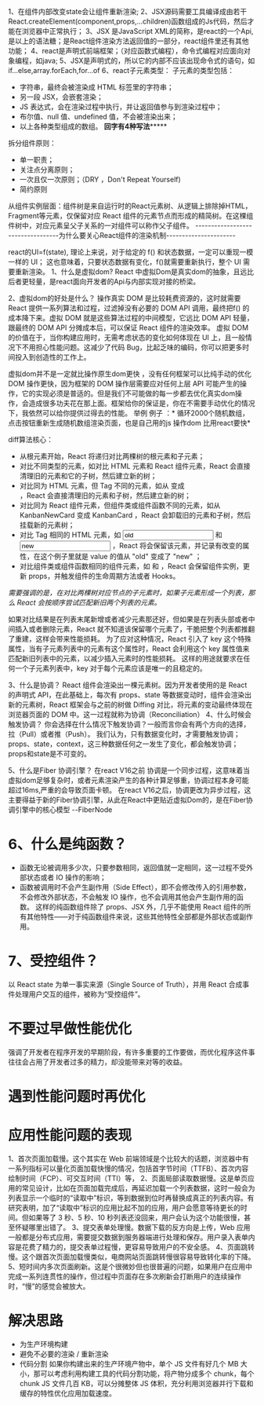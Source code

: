 <!--
 * @Author: Jitonghuan 2016670689@qq.com
 * @Date: 2023-02-09 17:00:57
 * @LastEditors: Jitonghuan 2016670689@qq.com
 * @LastEditTime: 2023-02-09 17:02:08
 * @FilePath: /my_umi4_course/src/pages/react-study/笔记.md
 * @Description: 这是默认设置,请设置`customMade`, 打开koroFileHeader查看配置 进行设置: https://github.com/OBKoro1/koro1FileHeader/wiki/%E9%85%8D%E7%BD%AE
-->
1、在组件内部改变state会让组件重新渲染;
2、JSX源码需要工具编译成由若干React.createElement(component,props,...children)函数组成的Js代码，然后才能在浏览器中正常执行；
3、JSX 是JavaScript XML的简称，是react的一个Api,是以上的语法糖；是React组件渲染方法返回值的一部分，react组件里还有其他功能；
4、react是声明式前端框架；（对应函数式编程），命令式编程对应面向对象编程，如java;
5、JSX是声明式的，所以它的内部不应该出现命令式的语句，如if...else,array.forEach,for...of
6、react子元素类型：
子元素的类型包括：
* 字符串，最终会被渲染成 HTML 标签里的字符串；
* 另一段 JSX，会嵌套渲染；
* JS 表达式，会在渲染过程中执行，并让返回值参与到渲染过程中；
* 布尔值、null 值、undefined 值，不会被渲染出来；
* 以上各种类型组成的数组。
**************回字有4种写法*******************

拆分组件原则：
* 单一职责；
* 关注点分离原则；
* 一次且仅一次原则；（DRY ，Don't Repeat Yourself)
* 简约原则

从组件实例层面：组件树是来自运行时的React元素树、从逻辑上排除掉HTML，Fragment等元素，仅保留对应 React 组件的元素节点而形成的精简树。在这棵组件树中，对应元素呈父子关系的一对组件可以称作父子组件。
----------------------------------为什么要关心React组件的渲染机制----------------------

react的UI=f(state),
理论上来说，对于给定的 f() 和状态数据，一定可以重现一模一样的 UI；
这也意味着，只要状态数据有变化，f()就需要重新执行，整个 UI 需要重新渲染。
1、什么是虚拟dom?
React 中虚拟Dom是真实dom的抽象，且远比后者更轻量，是react面向开发者的Api与内部实现对接的桥梁。


2、虚拟dom的好处是什么？
操作真实 DOM 是比较耗费资源的，这时就需要 React 提供一系列算法和过程，过滤掉没有必要的 DOM API 调用，最终把f() 的成本降下来。虚拟 DOM 就是这些算法过程的中间模型，它远比 DOM API 轻量，跟最终的 DOM API 分摊成本后，可以保证 React 组件的渲染效率。
虚拟 DOM 的价值在于，当你构建应用时，无需考虑状态的变化如何体现在 UI 上，且一般情况下不用担心性能问题。这减少了代码 Bug，比起乏味的编码，你可以把更多时间投入到创造性的工作上。

虚拟dom并不是一定就比操作原生dom更快 ，没有任何框架可以比纯手动的优化 DOM 操作更快，因为框架的 DOM 操作层需要应对任何上层 API 可能产生的操作，它的实现必须是普适的。但是我们不可能做的每一步都去优化真实dom操作，会造成很多功夫花在那上面。框架给你的保证是，你在不需要手动优化的情况下，我依然可以给你提供过得去的性能。
举例 例子 ：* 循环2000个随机数组，点击按钮重新生成随机数组渲染页面，也是自己用的js 操作dom 比用react要快*


 
 diff算法核心：
  * 从根元素开始，React 将递归对比两棵树的根元素和子元素；
  * 对比不同类型的元素，如对比 HTML 元素和 React 组件元素，React 会直接清理旧的元素和它的子树，然后建立新的树；
  * 对比同为 HTML 元素，但 Tag 不同的元素，如从 <a> 变成 <div> ，React 会直接清理旧的元素和子树，然后建立新的树；
  * 对比同为 React 组件元素，但组件类或组件函数不同的元素，如从 KanbanNewCard 变成 KanbanCard ，React 会卸载旧的元素和子树，然后挂载新的元素树；
  * 对比 Tag 相同的 HTML 元素，如  <input type="text" value="old" /> 和 <input type="text" value="new" /> ，React 将会保留该元素，并记录有改变的属性，在这个例子里就是 value 的值从 "old" 变成了 "new" ；
  * 对比组件类或组件函数相同的组件元素，如 <KanbanCard title="老卡片" /> 和 <KanbanCard title="新卡片" /> ，React 会保留组件实例，更新 props，并触发组件的生命周期方法或者 Hooks。

*需要强调的是，在对比两棵树对应节点的子元素时，如果子元素形成一个列表，那么 React 会按顺序尝试匹配新旧两个列表的元素。*

如果对比结果是在列表末尾新增或者减少元素那还好，但如果是在列表头部或者中间插入或者删除元素，React 就不知道该保留哪个元素了，干脆把整个列表都推翻了重建，这样会带来性能损耗。
为了应对这种情况，React 引入了 key 这个特殊属性，当有子元素列表中的元素有这个属性时，React 会利用这个 key 属性值来匹配新旧列表中的元素，以减少插入元素时的性能损耗。
这样的用途就要求在任何一个子元素列表中，key 对于每个元素应该是唯一的且稳定的。

3、什么是协调？
React 组件会渲染出一棵元素树。因为开发者使用的是 React 的声明式 API，在此基础上，每次有 props、state 等数据变动时，组件会渲染出新的元素树，React 框架会与之前的树做 Diffing 对比，将元素的变动最终体现在浏览器页面的 DOM 中。这一过程就称为协调（Reconciliation）
4、什么时候会触发协调？
你会选择在什么情况下触发协调？一般而言你会有两个方向的选择，拉（Pull）或者推（Push）。
我们认为，只有数据变化时，才需要触发协调；
props、state，context，这三种数据任何之一发生了变化，都会触发协调；
props和state是不可变的。

5、什么是Fiber 协调引擎？
在react V16之前 协调是一个同步过程，这意味着当虚拟dom足够复杂时，或者元素渲染产生的各种计算足够重，协调过程本身可能超过16ms,严重的会导致页面卡顿。
在react V16之后，协调更改为异步过程，这主要得益于新的Fiber协调引擎，从此在React中更贴近虚拟Dom的，是在Fiber协调引擎中的核心模型 --FiberNode

# 6、什么是纯函数？
* 函数无论被调用多少次，只要参数相同，返回值就一定相同，这一过程不受外部状态或者 IO 操作的影响；
* 函数被调用时不会产生副作用（Side Effect），即不会修改传入的引用参数，不会修改外部状态，不会触发 IO 操作，也不会调用其他会产生副作用的函数。
这样的纯函数组件除了 props、JSX 外，几乎不能使用 React 组件的所有其他特性——对于纯函数组件来说，这些其他特性全部都是外部状态或副作用。

# 7、受控组件？
以 React state 为单一事实来源（Single Source of Truth），并用 React 合成事件处理用户交互的组件，被称为“受控组件”。

# 不要过早做性能优化
强调了开发者在程序开发的早期阶段，有许多重要的工作要做，而优化程序这件事往往会占用了开发者过多的精力，却没能带来对等的收益。
# 遇到性能问题时再优化
# 应用性能问题的表现
1、首次页面加载慢。这个其实在 Web 前端领域是个比较大的话题，浏览器中有一系列指标可以量化页面加载快慢的情况，包括首字节时间（TTFB）、首次内容绘制时间（FCP）、可交互时间（TTI）等，
2、页面局部读取数据慢。这是单页应用的常见设计，比如在页面加载完成后，再延迟加载一个列表数据，这时一般会为列表显示一个临时的“读取中”标识，等到数据到位时再替换成真正的列表内容。有研究表明，加了“读取中”标识的应用比起不加的应用，用户会愿意等待更长的时间。但如果等了 3 秒、5 秒、10 秒列表还没回来，用户会认为这个功能很慢，甚至怀疑哪里出错了。
3、提交表单处理慢。数据下载的反方向是上传，Web 应用一般都是分布式应用，需要提交数据到服务器端进行处理和保存。用户录入表单内容是花费了精力的，提交表单过程慢，更容易导致用户的不安全感。
4、页面跳转慢。这个跟首次页面加载慢类似，电商网站页面跳转慢很容易导致转化率的下降。
5、短时间内多次页面刷新。这是个很微妙但也很普遍的问题，如果用户在应用中完成一系列连贯性的操作，但过程中页面存在多次刷新会打断用户的连续操作时，“慢”的感觉会被放大。

# 解决思路
- 为生产环境构建
- 避免不必要的渲染 / 重新渲染
- 代码分割
如果你构建出来的生产环境产物中，单个 JS 文件有好几个 MB 大小，那可以考虑利用构建工具的代码分割功能，将产物分成多个 chunk，每个 chunk JS 文件几百 KB，可以分摊整体 JS 体积，充分利用浏览器并行下载和缓存的特性优化应用加载速度。





